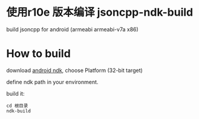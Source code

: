 使用r10e 版本编译
jsoncpp-ndk-build
=================

build jsoncpp for android (armeabi armeabi-v7a x86)


How to build
=================
download [android ndk](https://developer.android.com/tools/sdk/ndk/index.html#download), choose Platform (32-bit target)

define ndk path in your environment.

build it:
```
cd 根目录
ndk-build
```
